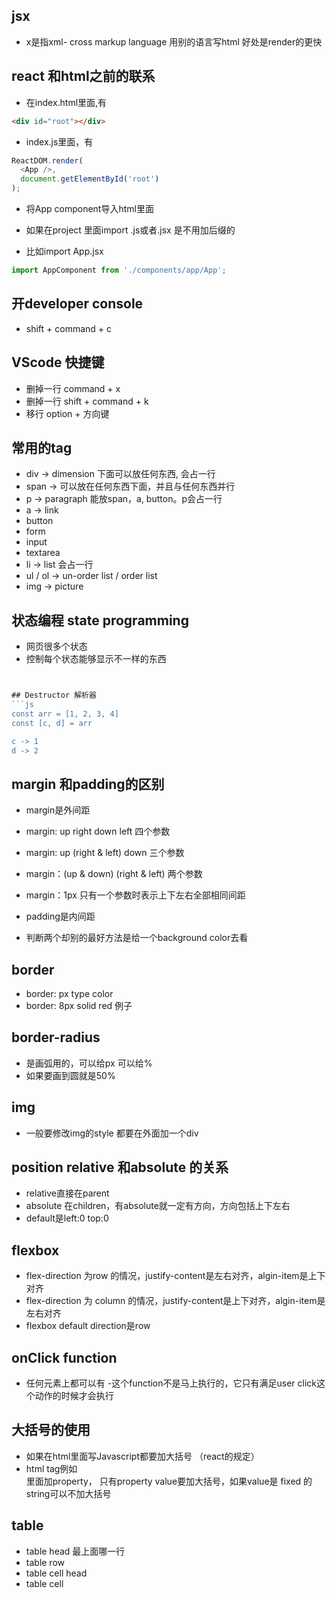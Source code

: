 ## jsx
- x是指xml- cross markup language 用别的语言写html 好处是render的更快

## react 和html之前的联系
- 在index.html里面,有
```html
<div id="root"></div>
```

- index.js里面，有
```js
ReactDOM.render(
  <App />,
  document.getElementById('root')
);
```

- 将App component导入html里面

- 如果在project 里面import .js或者.jsx 是不用加后缀的
- 比如import App.jsx
```js
import AppComponent from './components/app/App';
```


## 开developer console
- shift + command + c


## VScode 快捷键
- 删掉一行 command + x
- 删掉一行 shift + command + k
- 移行 option + 方向键

## 常用的tag
- div -> dimension 下面可以放任何东西, 会占一行
- span -> 可以放在任何东西下面，并且与任何东西并行
- p -> paragraph 能放span，a, button。p会占一行
- a -> link
- button
- form
- input
- textarea
- li -> list 会占一行
- ul / ol -> un-order list / order list
- img -> picture

## 状态编程 state programming
- 网页很多个状态
- 控制每个状态能够显示不一样的东西
```jsx


## Destructor 解析器
```js
const arr = [1, 2, 3, 4]
const [c, d] = arr

c -> 1
d -> 2
```

## margin 和padding的区别
- margin是外间距
- margin: up right down left 四个参数
- margin: up (right & left) down 三个参数
- margin：(up & down) (right & left) 两个参数
- margin：1px 只有一个参数时表示上下左右全部相同间距

- padding是内间距
- 判断两个却别的最好方法是给一个background color去看

## border
- border: px type color
- border: 8px solid red 例子

## border-radius
- 是画弧用的，可以给px 可以给%
- 如果要画到圆就是50%

## img
- 一般要修改img的style 都要在外面加一个div

## position relative 和absolute 的关系
- relative直接在parent
- absolute 在children，有absolute就一定有方向，方向包括上下左右
- default是left:0 top:0

## flexbox
- flex-direction 为row 的情况，justify-content是左右对齐，algin-item是上下对齐
- flex-direction 为 column 的情况，justify-content是上下对齐，algin-item是左右对齐
- flexbox default direction是row


## onClick function
- 任何元素上都可以有
-这个function不是马上执行的，它只有满足user click这个动作的时候才会执行

## 大括号的使用
- 如果在html里面写Javascript都要加大括号 （react的规定）
- html tag例如<div></div> 里面加property， 只有property value要加大括号，如果value是 fixed 的string可以不加大括号

## table
- <thead></thead> table head 最上面哪一行
- <tr> table row
- <th> table cell head
- <td> table cell
